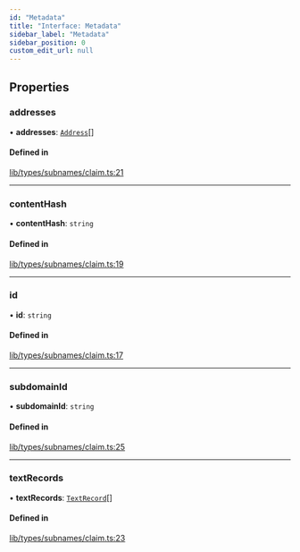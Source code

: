 ```yaml
---
id: "Metadata"
title: "Interface: Metadata"
sidebar_label: "Metadata"
sidebar_position: 0
custom_edit_url: null
---
```


## Properties

### addresses

• **addresses**: [`Address`](Address.md)[]

#### Defined in

[lib/types/subnames/claim.ts:21](https://github.com/JustaName-id/JustaName-sdk/blob/3b7cbff/packages/@justaname.id/sdk/src/lib/types/subnames/claim.ts#L21)

___

### contentHash

• **contentHash**: `string`

#### Defined in

[lib/types/subnames/claim.ts:19](https://github.com/JustaName-id/JustaName-sdk/blob/3b7cbff/packages/@justaname.id/sdk/src/lib/types/subnames/claim.ts#L19)

___

### id

• **id**: `string`

#### Defined in

[lib/types/subnames/claim.ts:17](https://github.com/JustaName-id/JustaName-sdk/blob/3b7cbff/packages/@justaname.id/sdk/src/lib/types/subnames/claim.ts#L17)

___

### subdomainId

• **subdomainId**: `string`

#### Defined in

[lib/types/subnames/claim.ts:25](https://github.com/JustaName-id/JustaName-sdk/blob/3b7cbff/packages/@justaname.id/sdk/src/lib/types/subnames/claim.ts#L25)

___

### textRecords

• **textRecords**: [`TextRecord`](TextRecord.md)[]

#### Defined in

[lib/types/subnames/claim.ts:23](https://github.com/JustaName-id/JustaName-sdk/blob/3b7cbff/packages/@justaname.id/sdk/src/lib/types/subnames/claim.ts#L23)

